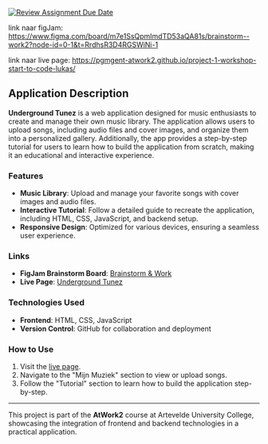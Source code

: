 [![Review Assignment Due Date](https://classroom.github.com/assets/deadline-readme-button-22041afd0340ce965d47ae6ef1cefeee28c7c493a6346c4f15d667ab976d596c.svg)](https://classroom.github.com/a/OtCKnre3)

link naar figJam: https://www.figma.com/board/m7e1SsQpmImdTD53aQA81s/brainstorm--work2?node-id=0-1&t=RrdhsR3D4RGSWiNi-1

link naar live page: https://pgmgent-atwork2.github.io/project-1-workshop-start-to-code-lukas/

## Application Description

**Underground Tunez** is a web application designed for music enthusiasts to create and manage their own music library. The application allows users to upload songs, including audio files and cover images, and organize them into a personalized gallery. Additionally, the app provides a step-by-step tutorial for users to learn how to build the application from scratch, making it an educational and interactive experience.

### Features
- **Music Library**: Upload and manage your favorite songs with cover images and audio files.
- **Interactive Tutorial**: Follow a detailed guide to recreate the application, including HTML, CSS, JavaScript, and backend setup.
- **Responsive Design**: Optimized for various devices, ensuring a seamless user experience.

### Links
- **FigJam Brainstorm Board**: [Brainstorm & Work](https://www.figma.com/board/m7e1SsQpmImdTD53aQA81s/brainstorm--work2?node-id=0-1&t=RrdhsR3D4RGSWiNi-1)
- **Live Page**: [Underground Tunez](https://pgmgent-atwork2.github.io/project-1-workshop-start-to-code-lukas/)

### Technologies Used
- **Frontend**: HTML, CSS, JavaScript
- **Version Control**: GitHub for collaboration and deployment

### How to Use
1. Visit the [live page](https://pgmgent-atwork2.github.io/project-1-workshop-start-to-code-lukas/).
2. Navigate to the "Mijn Muziek" section to view or upload songs.
3. Follow the "Tutorial" section to learn how to build the application step-by-step.

---

This project is part of the **AtWork2** course at Artevelde University College, showcasing the integration of frontend and backend technologies in a practical application.